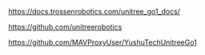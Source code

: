 https://docs.trossenrobotics.com/unitree_go1_docs/

https://github.com/unitreerobotics

https://github.com/MAVProxyUser/YushuTechUnitreeGo1

